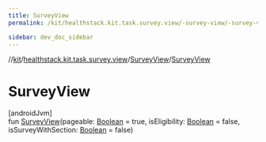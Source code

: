 ```yaml
---
title: SurveyView
permalink: /kit/healthstack.kit.task.survey.view/-survey-view/-survey-view.html

sidebar: dev_doc_sidebar
---
```

//[kit](../../../kit.html)/[healthstack.kit.task.survey.view](../index.html)/[SurveyView](index.html)/[SurveyView](-survey-view.html)



# SurveyView



[androidJvm]\
fun [SurveyView](-survey-view.html)(pageable: [Boolean](https://kotlinlang.org/api/latest/jvm/stdlib/kotlin/-boolean/index.html) = true, isEligibility: [Boolean](https://kotlinlang.org/api/latest/jvm/stdlib/kotlin/-boolean/index.html) = false, isSurveyWithSection: [Boolean](https://kotlinlang.org/api/latest/jvm/stdlib/kotlin/-boolean/index.html) = false)




